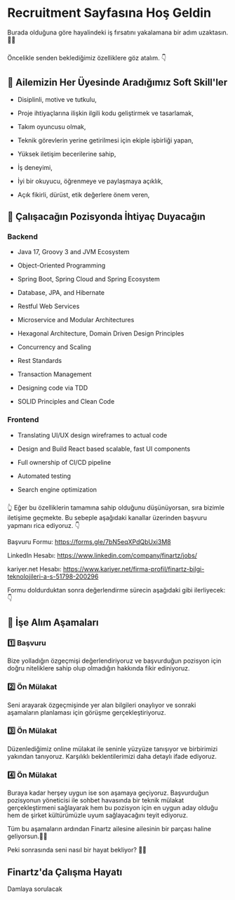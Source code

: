 # Recruitment Sayfasına Hoş Geldin 
Burada olduğuna göre hayalindeki iş fırsatını yakalamana bir adım uzaktasın. 💪😊

###
Öncelikle senden beklediğimiz özelliklere göz atalım. 👇


## 💫 Ailemizin Her Üyesinde Aradığımız Soft Skill'ler 

- Disiplinli, motive ve tutkulu,

- Proje ihtiyaçlarına ilişkin ilgili kodu geliştirmek ve tasarlamak,

- Takım oyuncusu olmak,

- Teknik görevlerin yerine getirilmesi için ekiple işbirliği yapan,

- Yüksek iletişim becerilerine sahip,

- İş deneyimi,

- İyi bir okuyucu, öğrenmeye ve paylaşmaya açıklık,
  
- Açık fikirli, dürüst, etik değerlere önem veren,

## 💫 Çalışacağın Pozisyonda İhtiyaç Duyacağın 

### Backend

- Java 17, Groovy 3 and JVM Ecosystem

- Object-Oriented Programming

- Spring Boot, Spring Cloud and Spring Ecosystem

- Database, JPA, and Hibernate

- Restful Web Services

- Microservice and Modular Architectures

- Hexagonal Architecture, Domain Driven Design Principles

- Concurrency and Scaling

- Rest Standards

- Transaction Management

- Designing code via TDD

- SOLID Principles and Clean Code


### Frontend

- Translating UI/UX design wireframes to actual code

- Design and Build React based scalable, fast UI components

- Full ownership of CI/CD pipeline

- Automated testing

- Search engine optimization


###

👆 Eğer bu özelliklerin tamamına sahip olduğunu düşünüyorsan, sıra bizimle iletişime geçmekte. Bu sebeple aşağıdaki kanallar üzerinden başvuru yapmanı rica ediyoruz. 👇

Başvuru Formu: https://forms.gle/7bN5eqXPdQbUxi3M8


LinkedIn Hesabı: https://www.linkedin.com/company/finartz/jobs/


kariyer.net Hesabı: https://www.kariyer.net/firma-profil/finartz-bilgi-teknolojileri-a-s-51798-200296




Formu doldurduktan sonra değerlendirme sürecin aşağıdaki gibi ilerliyecek:👇 

## 📌 İşe Alım Aşamaları

### 1️⃣ Başvuru
Bize yolladığın özgeçmişi değerlendiriyoruz ve başvurduğun pozisyon için doğru niteliklere sahip olup olmadığın hakkında fikir ediniyoruz.

### 2️⃣ Ön Mülakat
Seni arayarak özgeçmişinde yer alan bilgileri onaylıyor ve sonraki aşamaların planlaması için görüşme gerçekleştiriyoruz.

### 3️⃣ Ön Mülakat
Düzenlediğimiz online mülakat ile seninle yüzyüze tanışıyor ve birbirimizi yakından tanıyoruz. Karşılıklı beklentilerimizi daha detaylı ifade ediyoruz.

### 4️⃣ Ön Mülakat
Buraya kadar herşey uygun ise son aşamaya geçiyoruz. Başvurduğun pozisyonun yöneticisi ile sohbet havasında bir teknik mülakat gerçekleştirmeni sağlayarak hem bu pozisyon için en uygun aday olduğu hem de  şirket kültürümüzle uyum sağlayacağını teyit ediyoruz.


Tüm bu aşamaların ardından Finartz ailesine ailesinin bir parçası haline geliyorsun.🤩🚀

Peki sonrasında seni nasıl bir hayat bekliyor? 🧐💭



## Finartz'da Çalışma Hayatı 
Damlaya sorulacak
